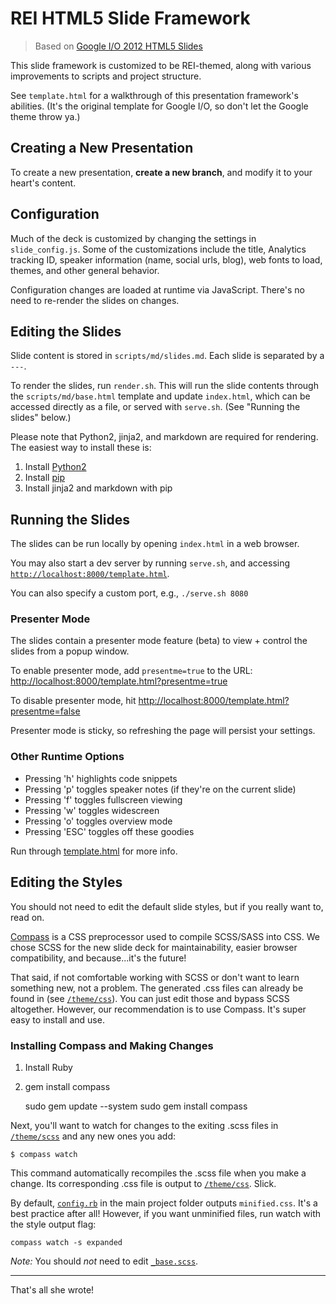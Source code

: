 # REI HTML5 Slide Framework

> Based on [Google I/O 2012 HTML5 Slides](https://code.google.com/p/io-2012-slides/)

This slide framework is customized to be REI-themed, along with various
improvements to scripts and project structure.

See `template.html` for a walkthrough of this presentation framework's
abilities. (It's the original template for Google I/O, so don't let the Google
theme throw ya.)

## Creating a New Presentation

To create a new presentation, **create a new branch**, and modify it to your
heart's content.

## Configuration

Much of the deck is customized by changing the settings in `slide_config.js`.
Some of the customizations include the title, Analytics tracking ID, speaker
information (name, social urls, blog), web fonts to load, themes, and other
general behavior.

Configuration changes are loaded at runtime via JavaScript. There's no need to
re-render the slides on changes.

## Editing the Slides

Slide content is stored in `scripts/md/slides.md`. Each slide is separated by a
`---`.

To render the slides, run `render.sh`. This will run the slide contents through
the `scripts/md/base.html` template and update `index.html`, which can be
accessed directly as a file, or served with `serve.sh`. (See "Running the
slides" below.)

Please note that Python2, jinja2, and markdown are required for rendering. The
easiest way to install these is:

1. Install [Python2](https://www.python.org/downloads/)
2. Install [pip](https://pip.pypa.io/en/latest/installing.html)
3. Install jinja2 and markdown with pip

## Running the Slides

The slides can be run locally by opening `index.html` in a web browser.

You may also start a dev server by running `serve.sh`, and accessing
[`http://localhost:8000/template.html`](http://localhost:8000/template.html).

You can also specify a custom port, e.g., `./serve.sh 8080`

### Presenter Mode

The slides contain a presenter mode feature (beta) to view + control the slides
from a popup window.

To enable presenter mode, add `presentme=true` to the URL: [http://localhost:8000/template.html?presentme=true](http://localhost:8000/template.html?presentme=true)

To disable presenter mode, hit [http://localhost:8000/template.html?presentme=false](http://localhost:8000/template.html?presentme=false)

Presenter mode is sticky, so refreshing the page will persist your settings.

### Other Runtime Options

- Pressing 'h' highlights code snippets
- Pressing 'p' toggles speaker notes (if they're on the current slide)
- Pressing 'f' toggles fullscreen viewing
- Pressing 'w' toggles widescreen
- Pressing 'o' toggles overview mode
- Pressing 'ESC' toggles off these goodies

Run through [template.html](template.html) for more info.

## Editing the Styles

You should not need to edit the default slide styles, but if you really want
to, read on.

[Compass](http://compass-style.org/install/) is a CSS preprocessor used to
compile SCSS/SASS into CSS. We chose SCSS for the new slide deck for
maintainability, easier browser compatibility, and because...it's the future!

That said, if not comfortable working with SCSS or don't want to learn
something new, not a problem. The generated .css files can already be found in
(see [`/theme/css`](theme/css)). You can just edit those and bypass SCSS
altogether. However, our recommendation is to use Compass. It's super easy to
install and use.

### Installing Compass and Making Changes

1. Install Ruby
2. gem install compass

    sudo gem update --system
    sudo gem install compass

Next, you'll want to watch for changes to the exiting .scss files in
[`/theme/scss`](theme/scss) and any new ones you add:

    $ compass watch

This command automatically recompiles the .scss file when you make a change.
Its corresponding .css file is output to [`/theme/css`](theme/css). Slick.

By default, [`config.rb`](config.rb) in the main project folder outputs
`minified.css`. It's a best practice after all! However, if you want unminified
files, run watch with the style output flag:

    compass watch -s expanded

*Note:* You should *not* need to edit [`_base.scss`](theme/scss/_base.scss).

---

That's all she wrote!
